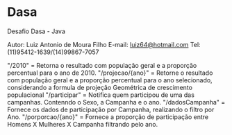 # Dasa
Desafio Dasa - Java

Autor: Luiz Antonio de Moura Filho
E-mail: luiz64@hotmail.com
Tel: (11)95412-1639/(14)99867-7057

"/2010" = Retorna o resultado com população geral e a proporção percentual para o ano de 2010.
"/projecao/{ano}" = Retorne o resultado com população geral e a proporção percentual para o ano selecionado, considerando a formula de projeção Geométrica de crescimento populacional
"/participar" = Notifica quem participou de uma das campanhas. Contenndo o Sexo, a Campanha e o ano.
"/dadosCampanha" = Fornece os dados de participação por Campanha, realizando o filtro por Ano.
"/porporcao/{ano}" = Fornece a proporção de participação entre Homens X Mulheres X Campanha filtrando pelo ano.
